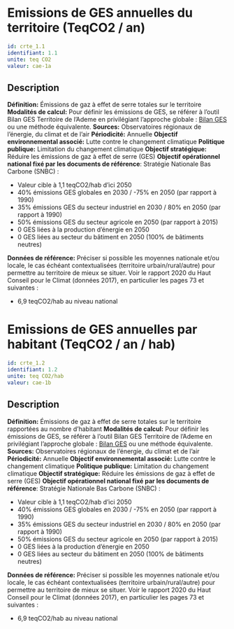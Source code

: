 # Emissions de GES annuelles du territoire (TeqCO2 / an)
```yaml
id: crte_1.1
identifiant: 1.1
unite: teq CO2
valeur: cae-1a
```
## Description

**Définition:** Émissions de gaz à effet de serre totales sur le territoire
**Modalités de calcul:** Pour définir les émissions de GES, se référer à l’outil Bilan GES Territoire de l’Ademe en privilégiant l’approche globale : <a href="https://www.bilans-ges.ademe.fr/fr/accueil/contenu/index/page/Bilan%2BGES%2BTerritoires/siGras/0">Bilan GES</a> ou une méthode équivalente.
**Sources:** Observatoires régionaux de l’énergie, du climat et de l’air
**Périodicité:** Annuelle
**Objectif environnemental associé:** Lutte contre le changement climatique
**Politique publique:** Limitation du changement climatique
**Objectif stratégique:** Réduire les émissions de gaz à effet de serre (GES)
**Objectif opérationnel national fixé par les documents de référence**: Stratégie Nationale Bas Carbone (SNBC) :
- Valeur cible à 1,1 teqCO2/hab d’ici 2050
- 40% émissions GES globales en 2030 / -75% en 2050 (par rapport à 1990)
- 35% émissions GES du secteur industriel en 2030 / 80% en 2050 (par rapport à 1990)
- 50% émissions GES du secteur agricole en 2050 (par rapport à 2015)
- 0 GES liées à la production d’énergie en 2050
- 0 GES liées au secteur du bâtiment en 2050 (100% de bâtiments neutres)

**Données de référence:** Préciser si possible les moyennes nationale et/ou locale, le cas échéant contextualisées (territoire urbain/rural/autre) pour permettre au territoire de mieux se situer. Voir le rapport 2020 du Haut Conseil pour le Climat (données 2017), en particulier les pages 73 et suivantes :
- 6,9 teqCO2/hab au niveau national

# Emissions de GES annuelles par habitant (TeqCO2 / an / hab)
```yaml
id: crte_1.2
identifiant: 1.2
unite: teq CO2/hab
valeur: cae-1b
```
## Description

**Définition:** Émissions de gaz à effet de serre totales sur le territoire rapportées au nombre d’habitant
**Modalités de calcul:** Pour définir les émissions de GES, se référer à l’outil Bilan GES Territoire de l’Ademe en privilégiant l’approche globale : <a href="https://www.bilans-ges.ademe.fr/fr/accueil/contenu/index/page/Bilan%2BGES%2BTerritoires/siGras/0">Bilan GES</a> ou une méthode équivalente.
**Sources:** Observatoires régionaux de l’énergie, du climat et de l’air
**Périodicité:** Annuelle
**Objectif environnemental associé:** Lutte contre le changement climatique
**Politique publique:** Limitation du changement climatique
**Objectif stratégique:** Réduire les émissions de gaz à effet de serre (GES)
**Objectif opérationnel national fixé par les documents de référence**: Stratégie Nationale Bas Carbone (SNBC) :
- Valeur cible à 1,1 teqCO2/hab d’ici 2050
- 40% émissions GES globales en 2030 / -75% en 2050 (par rapport à 1990)
- 35% émissions GES du secteur industriel en 2030 / 80% en 2050 (par rapport à 1990)
- 50% émissions GES du secteur agricole en 2050 (par rapport à 2015)
- 0 GES liées à la production d’énergie en 2050
- 0 GES liées au secteur du bâtiment en 2050 (100% de bâtiments neutres)

**Données de référence:** Préciser si possible les moyennes nationale et/ou locale, le cas échéant contextualisées (territoire urbain/rural/autre) pour permettre au territoire de mieux se situer. Voir le rapport 2020 du Haut Conseil pour le Climat (données 2017), en particulier les pages 73 et suivantes :
- 6,9 teqCO2/hab au niveau national
